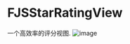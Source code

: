 # FJSStarRatingView
一个高效率的评分视图.
![image](https://github.com/BestJoker/FJSStartRatingView/blob/master/练习/FJSStarRatingView.gif?raw=true) 

